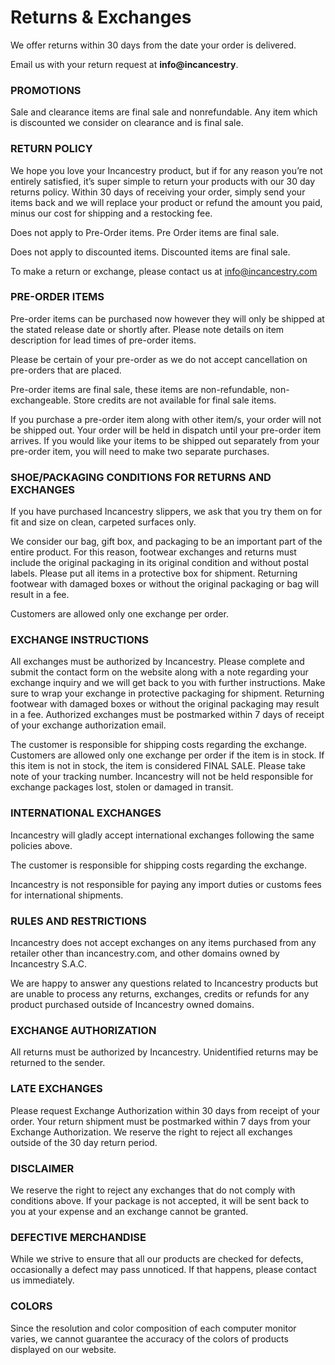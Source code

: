 # Returns & Exchanges

 

We offer returns within 30 days from the date your order is delivered.

Email us with your return request at __info@incancestry__.


### PROMOTIONS
Sale and clearance items are final sale and nonrefundable. Any item which is discounted we consider on clearance and is final sale.

 

### RETURN POLICY

We hope you love your Incancestry product, but if for any reason you’re not entirely satisfied, it’s super simple to return your products with our 30 day returns policy. Within 30 days of receiving your order, simply send your items back and we will replace your product or refund the amount you paid, minus our cost for shipping and a restocking fee.

Does not apply to Pre-Order items. Pre Order items are final sale.

Does not apply to discounted items. Discounted items are final sale.

To make a return or exchange, please contact us at info@incancestry.com

 

### PRE-ORDER ITEMS

Pre-order items can be purchased now however they will only be shipped at the stated release date or shortly after. Please note details on item description for lead times of pre-order items.

Please be certain of your pre-order as we do not accept cancellation on pre-orders that are placed.

Pre-order items are final sale, these items are non-refundable, non-exchangeable. Store credits are not available for final sale items. 

If you purchase a pre-order item along with other item/s, your order will not be shipped out. Your order will be held in dispatch until your pre-order item arrives. If you would like your items to be shipped out separately from your pre-order item, you will need to make two separate purchases.

 

### SHOE/PACKAGING CONDITIONS FOR RETURNS AND EXCHANGES

If you have purchased Incancestry slippers, we ask that you try them on for fit and size on clean, carpeted surfaces only.

We consider our bag, gift box, and packaging to be an important part of the entire product. For this reason, footwear exchanges and returns must include the original packaging in its original condition and without postal labels. Please put all items in a protective box for shipment. Returning footwear with damaged boxes or without the original packaging or bag will result in a fee.

Customers are allowed only one exchange per order.

 

### EXCHANGE INSTRUCTIONS

All exchanges must be authorized by Incancestry. Please complete and submit the contact form on the website along with a note regarding your exchange inquiry and we will get back to you with further instructions. Make sure to wrap your exchange in protective packaging for shipment. Returning footwear with damaged boxes or without the original packaging may result in a fee. Authorized exchanges must be postmarked within 7 days of receipt of your exchange authorization email.

The customer is responsible for shipping costs regarding the exchange. Customers are allowed only one exchange per order if the item is in stock. If this item is not in stock, the item is considered FINAL SALE. Please take note of your tracking number. Incancestry will not be held responsible for exchange packages lost, stolen or damaged in transit.

 

### INTERNATIONAL EXCHANGES

Incancestry will gladly accept international exchanges following the same policies above.

The customer is responsible for shipping costs regarding the exchange.

Incancestry is not responsible for paying any import duties or customs fees for international shipments.

 

### RULES AND RESTRICTIONS

Incancestry does not accept exchanges on any items purchased from any retailer other than incancestry.com, and other domains owned by Incancestry S.A.C.

We are happy to answer any questions related to Incancestry products but are unable to process any returns, exchanges, credits or refunds for any product purchased outside of Incancestry owned domains.

 

### EXCHANGE AUTHORIZATION

All returns must be authorized by Incancestry. Unidentified returns may be returned to the sender.

 

### LATE EXCHANGES

Please request Exchange Authorization within 30 days from receipt of your order. Your return shipment must be postmarked within 7 days from your Exchange Authorization. We reserve the right to reject all exchanges outside of the 30 day return period.

 

### DISCLAIMER

We reserve the right to reject any exchanges that do not comply with conditions above. If your package is not accepted, it will be sent back to you at your expense and an exchange cannot be granted.

 

### DEFECTIVE MERCHANDISE

While we strive to ensure that all our products are checked for defects, occasionally a defect may pass unnoticed. If that happens, please contact us immediately.

 

### COLORS

Since the resolution and color composition of each computer monitor varies, we cannot guarantee the accuracy of the colors of products displayed on our website.

 